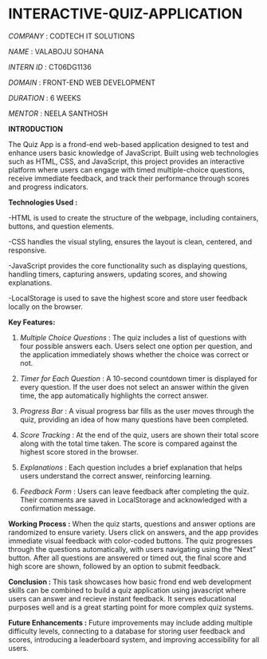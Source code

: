 # INTERACTIVE-QUIZ-APPLICATION

*COMPANY* : CODTECH IT SOLUTIONS

*NAME* :  VALABOJU SOHANA 

*INTERN ID* : CT06DG1136

*DOMAIN* : FRONT-END WEB DEVELOPMENT

*DURATION* : 6 WEEKS

*MENTOR* : NEELA SANTHOSH

**INTRODUCTION**

The Quiz App is a frond-end web-based application designed to test and enhance users basic knowledge of JavaScript. Built using web technologies such as HTML, CSS, and JavaScript, this project provides an interactive platform where users can engage with timed multiple-choice questions, receive immediate feedback, and track their performance through scores and progress indicators.

**Technologies Used :**

-HTML is used to create the structure of the webpage, including containers, buttons, and question elements.

-CSS handles the visual styling, ensures the layout is clean, centered, and responsive.

-JavaScript provides the core functionality such as displaying questions, handling timers, capturing answers, updating scores, and showing explanations.

-LocalStorage is used to save the highest score and store user feedback locally on the browser.

**Key Features:**
1. *Multiple Choice Questions* : The quiz includes a list of questions with four possible answers each. Users select one option per question, and the application immediately shows whether the choice was correct or not.

2. *Timer for Each Question* : A 10-second countdown timer is displayed for every question. If the user does not select an answer within the given time, the app automatically highlights the correct answer.

3. *Progress Bar* : A visual progress bar fills as the user moves through the quiz, providing an idea of how many questions have been completed.

4. *Score Tracking* : At the end of the quiz, users are shown their total score along with the total time taken. The score is compared against the highest score stored in the browser.

5. *Explanations* : Each question includes a brief explanation that helps users understand the correct answer, reinforcing learning.

6. *Feedback Form* : Users can leave feedback after completing the quiz. Their comments are saved in LocalStorage and acknowledged with a confirmation message.

**Working Process :**
 When the quiz starts, questions and answer options are randomized to ensure variety. Users click on answers, and the app provides immediate visual feedback with color-coded buttons. The quiz progresses through the questions automatically, with users navigating using the “Next” button. After all questions are answered or timed out, the final score and high score are shown, followed by an option to submit feedback.

**Conclusion :**
 This task showcases how basic frond end web development skills can be combined to build a quiz application using javascript where users can answer and recieve instant feedback. It serves educational purposes well and is a great starting point for more complex quiz systems.

**Future Enhancements :**
Future improvements may include adding multiple difficulty levels, connecting to a database for storing user feedback and scores, introducing a leaderboard system, and improving accessibility for all users.
